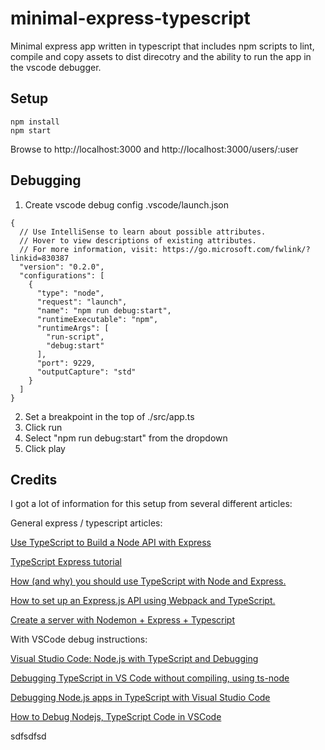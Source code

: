 # minimal-express-typescript

Minimal express app written in typescript that includes npm scripts to lint, compile and copy assets to dist direcotry and the ability to run the app in the vscode debugger.

## Setup

```
npm install
npm start
```

Browse to http://localhost:3000 and http://localhost:3000/users/:user

## Debugging

1. Create vscode debug config .vscode/launch.json

```
{
  // Use IntelliSense to learn about possible attributes.
  // Hover to view descriptions of existing attributes.
  // For more information, visit: https://go.microsoft.com/fwlink/?linkid=830387
  "version": "0.2.0",
  "configurations": [
    {
      "type": "node",
      "request": "launch",
      "name": "npm run debug:start",
      "runtimeExecutable": "npm",
      "runtimeArgs": [
        "run-script",
        "debug:start"
      ],
      "port": 9229,
      "outputCapture": "std"
    }
  ]
}
```

2. Set a breakpoint in the top of ./src/app.ts
3. Click run
4. Select "npm run debug:start" from the dropdown
5. Click play

## Credits

I got a lot of information for this setup from several different articles:

General express / typescript articles:

[Use TypeScript to Build a Node API with Express](https://developer.okta.com/blog/2018/11/15/node-express-typescript)

[TypeScript Express tutorial](https://wanago.io/2018/12/03/typescript-express-tutorial-routing-controllers-middleware)

[How (and why) you should use TypeScript with Node and Express.](https://medium.com/javascript-in-plain-english/typescript-with-node-and-express-js-why-when-and-how-eb6bc73edd5d)

[How to set up an Express.js API using Webpack and TypeScript.](https://medium.com/the-andela-way/how-to-set-up-an-express-api-using-webpack-and-typescript-69d18c8c4f52)

[Create a server with Nodemon + Express + Typescript](https://medium.com/create-a-server-with-nodemon-express-typescript/create-a-server-with-nodemon-express-typescript-f7c88fb5ee71)

With VSCode debug instructions:

[Visual Studio Code: Node.js with TypeScript and Debugging](http://www.cross-platform-blog.com/tools/nodejs/typescript/visual-studio-code-nodejs-with-typescript-and-debugging)

[Debugging TypeScript in VS Code without compiling, using ts-node](https://medium.com/@dupski/debug-typescript-in-vs-code-without-compiling-using-ts-node-9d1f4f9a94a)

[Debugging Node.js apps in TypeScript with Visual Studio Code](https://fettblog.eu/typescript-node-visual-studio-code)

[How to Debug Nodejs, TypeScript Code in VSCode](https://dev.to/macmacky/how-to-debug-nodejs-typescript-code-in-vscode-4o27)

sdfsdfsd

